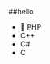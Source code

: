 ##‎hello‎          
-  🐘 PHP           
-  C++                                
-  C#                                     
-  C                                                       